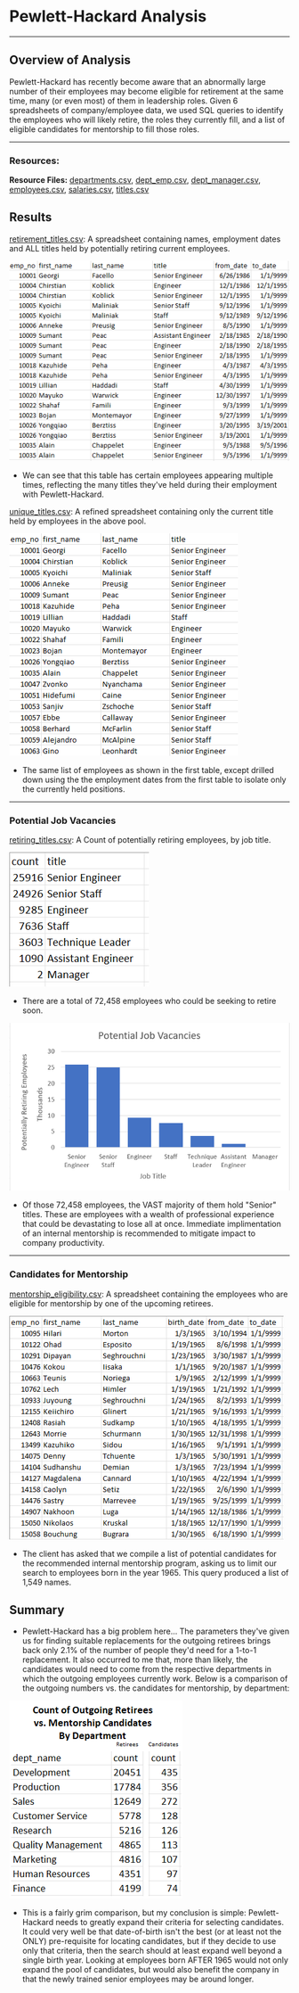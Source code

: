 # Pewlett-Hackard Analysis
---
## Overview of Analysis

Pewlett-Hackard has recently become aware that an abnormally large number of their employees may become eligible for retirement at the same time, many (or even most) of them in leadership roles.  Given 6 spreadsheets of company/employee data, we used SQL queries to identify the employees who will likely retire, the roles they currently fill, and a list of eligible candidates for mentorship to fill those roles.

---
### Resources:

**Resource Files:** [departments.csv](https://github.com/JosieBoyer/Pewlett_Hackard_Analysis/blob/main/Pewlett-Hackard_analysis-main/Data/departments.csv), [dept_emp.csv](https://github.com/JosieBoyer/Pewlett_Hackard_Analysis/blob/main/Pewlett-Hackard_analysis-main/Data/dept_emp.csv), [dept_manager.csv](https://github.com/JosieBoyer/Pewlett_Hackard_Analysis/blob/main/Pewlett-Hackard_analysis-main/Data/dept_manager.csv), [employees.csv](https://github.com/JosieBoyer/Pewlett_Hackard_Analysis/blob/main/Pewlett-Hackard_analysis-main/Data/employees.csv), [salaries.csv](https://github.com/JosieBoyer/Pewlett_Hackard_Analysis/blob/main/Pewlett-Hackard_analysis-main/Data/salaries.csv), [titles.csv](https://github.com/JosieBoyer/Pewlett_Hackard_Analysis/blob/main/Pewlett-Hackard_analysis-main/Data/titles.csv)

## Results

[retirement_titles.csv](https://github.com/JosieBoyer/Pewlett_Hackard_Analysis/blob/main/Pewlett-Hackard_analysis-main/Data/retirement_titles.csv): A spreadsheet containing names, employment dates and ALL titles held by potentially retiring current employees.

![retirement_titles.png](https://github.com/JosieBoyer/Pewlett_Hackard_Analysis/blob/main/Pewlett-Hackard_analysis-main/Resources/retirement_titles.png)

- We can see that this table has certain employees appearing multiple times, reflecting the many titles they've held during their employment with Pewlett-Hackard.

[unique_titles.csv](https://github.com/JosieBoyer/Pewlett_Hackard_Analysis/blob/main/Pewlett-Hackard_analysis-main/Data/unique_titles.csv): A refined spreadsheet containing only the current title held by employees in the above pool.

![unique_titles.png](https://github.com/JosieBoyer/Pewlett_Hackard_Analysis/blob/main/Pewlett-Hackard_analysis-main/Resources/unique_titles.png)

- The same list of employees as shown in the first table, except drilled down using the the employment dates from the first table to isolate only the currently held positions.
---
### Potential Job Vacancies
[retiring_titles.csv](https://github.com/JosieBoyer/Pewlett_Hackard_Analysis/blob/main/Pewlett-Hackard_analysis-main/Resources/unique_titles.png): A Count of potentially retiring employees, by job title.

![retiring_titles.png](https://github.com/JosieBoyer/Pewlett_Hackard_Analysis/blob/main/Pewlett-Hackard_analysis-main/Resources/retiring_titles.png)

- There are a total of 72,458 employees who could be seeking to retire soon.

![retiring_titles_barchart.png](https://github.com/JosieBoyer/Pewlett_Hackard_Analysis/blob/main/Pewlett-Hackard_analysis-main/Resources/retiring_titles_barchart.png)

- Of those 72,458 employees, the VAST majority of them hold "Senior" titles.  These are employees with a wealth of professional experience that could be devastating to lose all at once.  Immediate implimentation of an internal mentorship is recommended to mitigate impact to company productivity.
---
### Candidates for Mentorship
[mentorship_eligibility.csv](https://github.com/JosieBoyer/Pewlett_Hackard_Analysis/blob/main/Pewlett-Hackard_analysis-main/Data/mentorship_eligibility.csv): A spreadsheet containing the employees who are eligible for mentorship by one of the upcoming retirees.

![mentorship_eligibility.png](https://github.com/JosieBoyer/Pewlett_Hackard_Analysis/blob/main/Pewlett-Hackard_analysis-main/Resources/mentorship_eligibility.png)

- The client has asked that we compile a list of potential candidates for the recommended internal mentorship program, asking us to limit our search to employees born in the year 1965.  This query produced a list of 1,549 names.

## Summary
- Pewlett-Hackard has a big problem here...  The parameters they've given us for finding suitable replacements for the outgoing retirees brings back only 2.1% of the number of people they'd need for a 1-to-1 replacement.  It also occurred to me that, more than likely, the candidates would need to come from the respective departments in which the outgoing employees currently work. Below is a comparison of the outgoing numbers vs. the candidates for mentorship, by department:

![retiree_vs_candidate_counts.png](https://github.com/JosieBoyer/Pewlett_Hackard_Analysis/blob/main/Pewlett-Hackard_analysis-main/Resources/retiree_vs_candidate_counts.png)

- This is a fairly grim comparison, but my conclusion is simple: Pewlett-Hackard needs to greatly expand their criteria for selecting candidates.  It could very well be that date-of-birth isn't the best (or at least not the ONLY) pre-requisite for locating candidates, but if they decide to use only that criteria, then the search should at least expand well beyond a single birth year.  Looking at employees born AFTER 1965 would not only expand the pool of candidates, but would also benefit the company in that the newly trained senior employees may be around longer.
